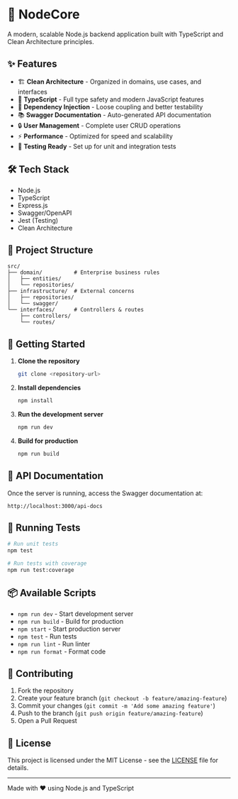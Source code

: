 # 🚀 NodeCore

A modern, scalable Node.js backend application built with TypeScript and Clean Architecture principles.

## ✨ Features

- 🏗️ **Clean Architecture** - Organized in domains, use cases, and interfaces
- 📝 **TypeScript** - Full type safety and modern JavaScript features
- 🔄 **Dependency Injection** - Loose coupling and better testability
- 📚 **Swagger Documentation** - Auto-generated API documentation
- 🔒 **User Management** - Complete user CRUD operations
- ⚡ **Performance** - Optimized for speed and scalability
- 🧪 **Testing Ready** - Set up for unit and integration tests

## 🛠️ Tech Stack

- Node.js
- TypeScript
- Express.js
- Swagger/OpenAPI
- Jest (Testing)
- Clean Architecture

## 📁 Project Structure

```
src/
├── domain/          # Enterprise business rules
│   ├── entities/
│   └── repositories/
├── infrastructure/  # External concerns
│   ├── repositories/
│   └── swagger/
└── interfaces/      # Controllers & routes
    ├── controllers/
    └── routes/
```

## 🚀 Getting Started

1. **Clone the repository**
   ```bash
   git clone <repository-url>
   ```

2. **Install dependencies**
   ```bash
   npm install
   ```

3. **Run the development server**
   ```bash
   npm run dev
   ```

4. **Build for production**
   ```bash
   npm run build
   ```

## 📝 API Documentation

Once the server is running, access the Swagger documentation at:
```
http://localhost:3000/api-docs
```

## 🧪 Running Tests

```bash
# Run unit tests
npm test

# Run tests with coverage
npm run test:coverage
```

## 📦 Available Scripts

- `npm run dev` - Start development server
- `npm run build` - Build for production
- `npm start` - Start production server
- `npm test` - Run tests
- `npm run lint` - Run linter
- `npm run format` - Format code

## 🤝 Contributing

1. Fork the repository
2. Create your feature branch (`git checkout -b feature/amazing-feature`)
3. Commit your changes (`git commit -m 'Add some amazing feature'`)
4. Push to the branch (`git push origin feature/amazing-feature`)
5. Open a Pull Request

## 📄 License

This project is licensed under the MIT License - see the [LICENSE](LICENSE) file for details.

---

Made with ❤️ using Node.js and TypeScript
